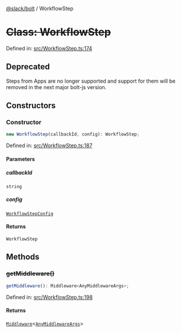 [@slack/bolt](../index.md) / WorkflowStep

# ~~Class: WorkflowStep~~

Defined in: [src/WorkflowStep.ts:174](https://github.com/slackapi/bolt-js/blob/main/src/WorkflowStep.ts#L174)

## Deprecated

Steps from Apps are no longer supported and support for them will be removed in the next major bolt-js
version.

## Constructors

### Constructor

```ts
new WorkflowStep(callbackId, config): WorkflowStep;
```

Defined in: [src/WorkflowStep.ts:187](https://github.com/slackapi/bolt-js/blob/main/src/WorkflowStep.ts#L187)

#### Parameters

##### callbackId

`string`

##### config

[`WorkflowStepConfig`](../interfaces/WorkflowStepConfig.md)

#### Returns

`WorkflowStep`

## Methods

### ~~getMiddleware()~~

```ts
getMiddleware(): Middleware<AnyMiddlewareArgs>;
```

Defined in: [src/WorkflowStep.ts:198](https://github.com/slackapi/bolt-js/blob/main/src/WorkflowStep.ts#L198)

#### Returns

[`Middleware`](../type-aliases/Middleware.md)\<[`AnyMiddlewareArgs`](../type-aliases/AnyMiddlewareArgs.md)\>
